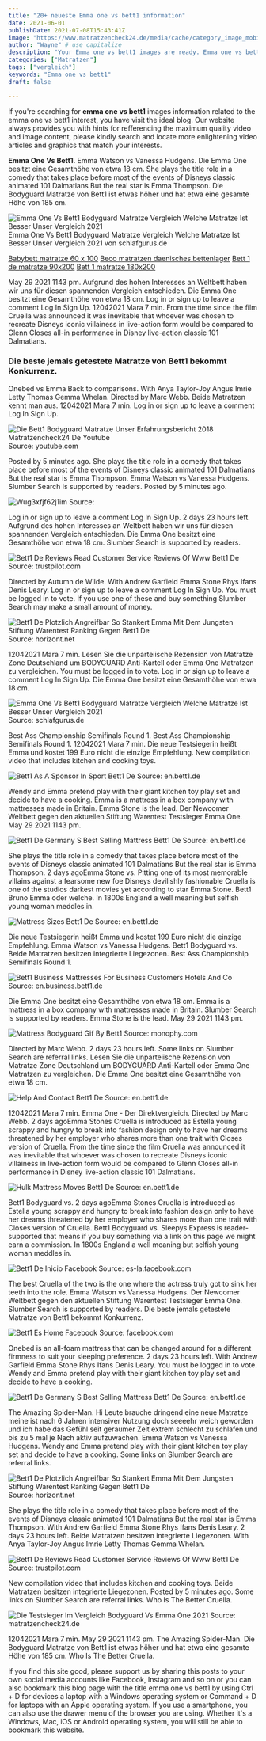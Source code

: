 ```yaml
---
title: "20+ neueste Emma one vs bett1 information"
date: 2021-06-01
publishDate: 2021-07-08T15:43:41Z
image: "https://www.matratzencheck24.de/media/cache/category_image_mobile/images/uploads/subcategory/emma-bodyguard-vergleich-introbild.png"
author: "Wayne" # use capitalize
description: "Your Emma one vs bett1 images are ready. Emma one vs bett1 are a topic that is being searched for and liked by netizens now. You can Download the Emma one vs bett1 files here. Download all royalty-free vectors."
categories: ["Matratzen"]
tags: ["vergleich"]
keywords: "Emma one vs bett1"
draft: false

---
```


If you're searching for **emma one vs bett1** images information related to the emma one vs bett1 interest, you have visit the ideal  blog. Our website always  provides you with  hints  for refferencing  the maximum  quality video and image  content, please kindly search and locate more enlightening video articles and graphics that match your interests.

**Emma One Vs Bett1**. Emma Watson vs Vanessa Hudgens. Die Emma One besitzt eine Gesamthöhe von etwa 18 cm. She plays the title role in a comedy that takes place before most of the events of Disneys classic animated 101 Dalmatians But the real star is Emma Thompson. Die Bodyguard Matratze von Bett1 ist etwas höher und hat etwa eine gesamte Höhe von 185 cm.

![Emma One Vs Bett1 Bodyguard Matratze Vergleich Welche Matratze Ist Besser Unser Vergleich 2021](https://www.schlafgurus.de/wp-content/uploads/emma-one-vs-bodyguard-vergleich.jpg "Emma One Vs Bett1 Bodyguard Matratze Vergleich Welche Matratze Ist Besser Unser Vergleich 2021")
Emma One Vs Bett1 Bodyguard Matratze Vergleich Welche Matratze Ist Besser Unser Vergleich 2021 von schlafgurus.de

[Babybett matratze 60 x 100](/babybett-matratze-60-x-100/)
[Beco matratzen daenisches bettenlager](/beco-matratzen-daenisches-bettenlager/)
[Bett 1 de matratze 90x200](/bett-1-de-matratze-90x200/)
[Bett 1 matratze 180x200](/bett-1-matratze-180x200/)

May 29 2021 1143 pm. Aufgrund des hohen Interesses an Weltbett haben wir uns für diesen spannenden Vergleich entschieden. Die Emma One besitzt eine Gesamthöhe von etwa 18 cm. Log in or sign up to leave a comment Log In Sign Up. 12042021 Mara 7 min. From the time since the film Cruella was announced it was inevitable that whoever was chosen to recreate Disneys iconic villainess in live-action form would be compared to Glenn Closes all-in performance in Disney live-action classic 101 Dalmatians.

### Die beste jemals getestete Matratze von Bett1 bekommt Konkurrenz.

Onebed vs Emma Back to comparisons. With Anya Taylor-Joy Angus Imrie Letty Thomas Gemma Whelan. Directed by Marc Webb. Beide Matratzen kennt man aus. 12042021 Mara 7 min. Log in or sign up to leave a comment Log In Sign Up.


![Die Bett1 Bodyguard Matratze Unser Erfahrungsbericht 2018 Matratzencheck24 De Youtube](https://i.ytimg.com/vi/-tUAQdu07mQ/hqdefault.jpg "Die Bett1 Bodyguard Matratze Unser Erfahrungsbericht 2018 Matratzencheck24 De Youtube")
Source: youtube.com

Posted by 5 minutes ago. She plays the title role in a comedy that takes place before most of the events of Disneys classic animated 101 Dalmatians But the real star is Emma Thompson. Emma Watson vs Vanessa Hudgens. Slumber Search is supported by readers. Posted by 5 minutes ago.

![Wug3xfjf62j1im](https://share.trustpilot.com/images/company-rating?locale=en-US&amp;businessUnitId=487b774b000064000502e5b9 "Wug3xfjf62j1im")
Source: 

Log in or sign up to leave a comment Log In Sign Up. 2 days 23 hours left. Aufgrund des hohen Interesses an Weltbett haben wir uns für diesen spannenden Vergleich entschieden. Die Emma One besitzt eine Gesamthöhe von etwa 18 cm. Slumber Search is supported by readers.

![Bett1 De Reviews Read Customer Service Reviews Of Www Bett1 De](https://s3-eu-west-1.amazonaws.com/tpd/logos-domain/487b774b000064000502e5b9/255x0.png "Bett1 De Reviews Read Customer Service Reviews Of Www Bett1 De")
Source: trustpilot.com

Directed by Autumn de Wilde. With Andrew Garfield Emma Stone Rhys Ifans Denis Leary. Log in or sign up to leave a comment Log In Sign Up. You must be logged in to vote. If you use one of these and buy something Slumber Search may make a small amount of money.

![Bett1 De Plotzlich Angreifbar So Stankert Emma Mit Dem Jungsten Stiftung Warentest Ranking Gegen Bett1 De](https://www.horizont.net/news/media/34/Emma-attackiert-Bett1.de-332329-detailnp.jpeg "Bett1 De Plotzlich Angreifbar So Stankert Emma Mit Dem Jungsten Stiftung Warentest Ranking Gegen Bett1 De")
Source: horizont.net

12042021 Mara 7 min. Lesen Sie die unparteiische Rezension von Matratze Zone Deutschland um BODYGUARD Anti-Kartell oder Emma One Matratzen zu vergleichen. You must be logged in to vote. Log in or sign up to leave a comment Log In Sign Up. Die Emma One besitzt eine Gesamthöhe von etwa 18 cm.

![Emma One Vs Bett1 Bodyguard Matratze Vergleich Welche Matratze Ist Besser Unser Vergleich 2021](https://www.schlafgurus.de/wp-content/uploads/emma-one-vs-bodyguard-vergleich.jpg "Emma One Vs Bett1 Bodyguard Matratze Vergleich Welche Matratze Ist Besser Unser Vergleich 2021")
Source: schlafgurus.de

Best Ass Championship Semifinals Round 1. Best Ass Championship Semifinals Round 1. 12042021 Mara 7 min. Die neue Testsiegerin heißt Emma und kostet 199 Euro nicht die einzige Empfehlung. New compilation video that includes kitchen and cooking toys.

![Bett1 As A Sponsor In Sport Bett1 De](https://cdn.bett1.de/media/image/3b/a4/bett1-open-engagement-header-mobie_3ba43f064e6a122790a79772306643ba6db3be51.jpg?q=80&amp;auto=compress "Bett1 As A Sponsor In Sport Bett1 De")
Source: en.bett1.de

Wendy and Emma pretend play with their giant kitchen toy play set and decide to have a cooking. Emma is a mattress in a box company with mattresses made in Britain. Emma Stone is the lead. Der Newcomer Weltbett gegen den aktuellen Stiftung Warentest Testsieger Emma One. May 29 2021 1143 pm.

![Bett1 De Germany S Best Selling Mattress Bett1 De](https://cdn.bett1.de/media/catalog/product/b/e/bett1-header-hero-hulk-matress-coming-soon_01.png?cs=strip&amp;q=80&amp;auto=compress "Bett1 De Germany S Best Selling Mattress Bett1 De")
Source: en.bett1.de

She plays the title role in a comedy that takes place before most of the events of Disneys classic animated 101 Dalmatians But the real star is Emma Thompson. 2 days agoEmma Stone vs. Pitting one of its most memorable villains against a fearsome new foe Disneys devilishly fashionable Cruella is one of the studios darkest movies yet according to star Emma Stone. Bett1 Bruno Emma oder welche. In 1800s England a well meaning but selfish young woman meddles in.

![Mattress Sizes Bett1 De](https://cdn.bett1.de/media/image/14/18/bett1_Verpackung_Einleitung_01_1418892e5f9b7fbecd0c92adda6b84ad8ebd32de_1.png?q=80&amp;auto=compress "Mattress Sizes Bett1 De")
Source: en.bett1.de

Die neue Testsiegerin heißt Emma und kostet 199 Euro nicht die einzige Empfehlung. Emma Watson vs Vanessa Hudgens. Bett1 Bodyguard vs. Beide Matratzen besitzen integrierte Liegezonen. Best Ass Championship Semifinals Round 1.

![Bett1 Business Mattresses For Business Customers Hotels And Co](https://cdn.bett1.de/media/image/f5/a8/bett1-bodyguard-matress-3million-sold-slogan-0121_f5a85ff7c563681f371a2886f77a5b3b4b793433.png?q=80&amp;auto=compress&amp;media=true "Bett1 Business Mattresses For Business Customers Hotels And Co")
Source: en.business.bett1.de

Die Emma One besitzt eine Gesamthöhe von etwa 18 cm. Emma is a mattress in a box company with mattresses made in Britain. Slumber Search is supported by readers. Emma Stone is the lead. May 29 2021 1143 pm.

![Mattress Bodyguard Gif By Bett1](https://monophy.com/media/7NXuqjyGTwzMzxV6SD/monophy.gif "Mattress Bodyguard Gif By Bett1")
Source: monophy.com

Directed by Marc Webb. 2 days 23 hours left. Some links on Slumber Search are referral links. Lesen Sie die unparteiische Rezension von Matratze Zone Deutschland um BODYGUARD Anti-Kartell oder Emma One Matratzen zu vergleichen. Die Emma One besitzt eine Gesamthöhe von etwa 18 cm.

![Help And Contact Bett1 De](https://en.bett1.de/skin/frontend/bett1/default/images/logo.png "Help And Contact Bett1 De")
Source: en.bett1.de

12042021 Mara 7 min. Emma One - Der Direktvergleich. Directed by Marc Webb. 2 days agoEmma Stones Cruella is introduced as Estella young scrappy and hungry to break into fashion design only to have her dreams threatened by her employer who shares more than one trait with Closes version of Cruella. From the time since the film Cruella was announced it was inevitable that whoever was chosen to recreate Disneys iconic villainess in live-action form would be compared to Glenn Closes all-in performance in Disney live-action classic 101 Dalmatians.

![Hulk Mattress Moves Bett1 De](https://cdn.bett1.de/media/wysiwyg/hulk/bett1_hulk_matratze_hybreeze_position-aufgerichtet_05.jpg?q=80&amp;auto=compress "Hulk Mattress Moves Bett1 De")
Source: en.bett1.de

Bett1 Bodyguard vs. 2 days agoEmma Stones Cruella is introduced as Estella young scrappy and hungry to break into fashion design only to have her dreams threatened by her employer who shares more than one trait with Closes version of Cruella. Bett1 Bodyguard vs. Sleepys Express is reader-supported that means if you buy something via a link on this page we might earn a commission. In 1800s England a well meaning but selfish young woman meddles in.

![Bett1 De Inicio Facebook](https://lookaside.fbsbx.com/lookaside/crawler/media/?media_id=2897382117247026 "Bett1 De Inicio Facebook")
Source: es-la.facebook.com

The best Cruella of the two is the one where the actress truly got to sink her teeth into the role. Emma Watson vs Vanessa Hudgens. Der Newcomer Weltbett gegen den aktuellen Stiftung Warentest Testsieger Emma One. Slumber Search is supported by readers. Die beste jemals getestete Matratze von Bett1 bekommt Konkurrenz.

![Bett1 Es Home Facebook](https://lookaside.fbsbx.com/lookaside/crawler/media/?media_id=124889089379422 "Bett1 Es Home Facebook")
Source: facebook.com

Onebed is an all-foam mattress that can be changed around for a different firmness to suit your sleeping preference. 2 days 23 hours left. With Andrew Garfield Emma Stone Rhys Ifans Denis Leary. You must be logged in to vote. Wendy and Emma pretend play with their giant kitchen toy play set and decide to have a cooking.

![Bett1 De Germany S Best Selling Mattress Bett1 De](https://cdn.bett1.de/media/catalog/product/b/e/bett1-bodyguard-matress-3million-sold-hero-0221.png?cs=strip&amp;q=80&amp;auto=compress "Bett1 De Germany S Best Selling Mattress Bett1 De")
Source: en.bett1.de

The Amazing Spider-Man. Hi Leute brauche dringend eine neue Matratze meine ist nach 6 Jahren intensiver Nutzung doch seeeehr weich geworden und ich habe das Gefühl seit geraumer Zeit extrem schlecht zu schlafen und bis zu 5 mal je Nach aktiv aufzuwachen. Emma Watson vs Vanessa Hudgens. Wendy and Emma pretend play with their giant kitchen toy play set and decide to have a cooking. Some links on Slumber Search are referral links.

![Bett1 De Plotzlich Angreifbar So Stankert Emma Mit Dem Jungsten Stiftung Warentest Ranking Gegen Bett1 De](https://www.horizont.net/news/media/34/Emma-attackiert-Bett1.de-332328-detailp.jpeg "Bett1 De Plotzlich Angreifbar So Stankert Emma Mit Dem Jungsten Stiftung Warentest Ranking Gegen Bett1 De")
Source: horizont.net

She plays the title role in a comedy that takes place before most of the events of Disneys classic animated 101 Dalmatians But the real star is Emma Thompson. With Andrew Garfield Emma Stone Rhys Ifans Denis Leary. 2 days 23 hours left. Beide Matratzen besitzen integrierte Liegezonen. With Anya Taylor-Joy Angus Imrie Letty Thomas Gemma Whelan.

![Bett1 De Reviews Read Customer Service Reviews Of Www Bett1 De](https://s3-eu-west-1.amazonaws.com/tpd/logos/487b774b000064000502e5b9/0x0.png "Bett1 De Reviews Read Customer Service Reviews Of Www Bett1 De")
Source: trustpilot.com

New compilation video that includes kitchen and cooking toys. Beide Matratzen besitzen integrierte Liegezonen. Posted by 5 minutes ago. Some links on Slumber Search are referral links. Who Is The Better Cruella.

![Die Testsieger Im Vergleich Bodyguard Vs Emma One 2021](https://www.matratzencheck24.de/media/cache/category_image_mobile/images/uploads/subcategory/emma-bodyguard-vergleich-introbild.png "Die Testsieger Im Vergleich Bodyguard Vs Emma One 2021")
Source: matratzencheck24.de

12042021 Mara 7 min. May 29 2021 1143 pm. The Amazing Spider-Man. Die Bodyguard Matratze von Bett1 ist etwas höher und hat etwa eine gesamte Höhe von 185 cm. Who Is The Better Cruella.

If you find this site good, please support us by sharing this posts to your own social media accounts like Facebook, Instagram and so on or you can also bookmark this blog page with the title emma one vs bett1 by using Ctrl + D for devices a laptop with a Windows operating system or Command + D for laptops with an Apple operating system. If you use a smartphone, you can also use the drawer menu of the browser you are using. Whether it's a Windows, Mac, iOS or Android operating system, you will still be able to bookmark this website.
